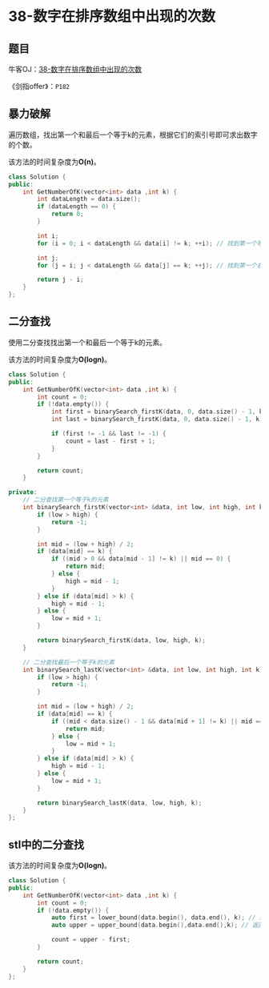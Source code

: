 # 38-数字在排序数组中出现的次数

## 题目

牛客OJ：[38-数字在排序数组中出现的次数](https://www.nowcoder.com/practice/70610bf967994b22bb1c26f9ae901fa2?tpId=13&tqId=11190&rp=1&ru=%2Fta%2Fcoding-interviews&qru=%2Fta%2Fcoding-interviews%2Fquestion-ranking)


《剑指offer》：`P182`

## 暴力破解
遍历数组，找出第一个和最后一个等于k的元素，根据它们的索引号即可求出数字的个数。

该方法的时间复杂度为**O(n)**。

```c++
class Solution {
public:
    int GetNumberOfK(vector<int> data ,int k) {
        int dataLength = data.size();
        if (dataLength == 0) {
            return 0;
        }

        int i;
        for (i = 0; i < dataLength && data[i] != k; ++i); // 找到第一个等于k的元素

        int j;
        for (j = i; j < dataLength && data[j] == k; ++j); // 找到第一个右边第一个不等于k的元素

        return j - i;
    }
};
```

## 二分查找

使用二分查找找出第一个和最后一个等于k的元素。

该方法的时间复杂度为**O(logn)**。

```c++
class Solution {
public:
    int GetNumberOfK(vector<int> data ,int k) {
        int count = 0;
        if (!data.empty()) {
            int first = binarySearch_firstK(data, 0, data.size() - 1, k);
            int last = binarySearch_firstK(data, 0, data.size() - 1, k);

            if (first != -1 && last != -1) {
                count = last - first + 1;
            }
        }

        return count;
    }

private:
    // 二分查找第一个等于k的元素
    int binarySearch_firstK(vector<int> &data, int low, int high, int k) {
        if (low > high) {
            return -1;
        }        

        int mid = (low + high) / 2;
        if (data[mid] == k) {
            if ((mid > 0 && data[mid - 1] != k) || mid == 0) {
                return mid;
            } else {
                high = mid - 1;
            }
        } else if (data[mid] > k) {
            high = mid - 1;
        } else {
            low = mid + 1;
        }

        return binarySearch_firstK(data, low, high, k);
    }

    // 二分查找最后一个等于k的元素
    int binarySearch_lastK(vector<int> &data, int low, int high, int k) {
        if (low > high) {
            return -1;
        }        

        int mid = (low + high) / 2;
        if (data[mid] == k) {
            if ((mid < data.size() - 1 && data[mid + 1] != k) || mid == data.size() - 1) {
                return mid;
            } else {
                low = mid + 1;
            }
        } else if (data[mid] > k) {
            high = mid - 1;
        } else {
            low = mid + 1;
        }

        return binarySearch_lastK(data, low, high, k);
    }
};
```

## stl中的二分查找

该方法的时间复杂度为**O(logn)**。

```c++
class Solution {
public:
    int GetNumberOfK(vector<int> data ,int k) {
        int count = 0;
        if (!data.empty()) {
            auto first = lower_bound(data.begin(), data.end(), k); // 返回一个非递减序列[first, last]中的第一个大于等于值val的指针
            auto upper = upper_bound(data.begin(),data.end(),k); // 返回一个非递减序列[first, last]中第一个大于val的指针

            count = upper - first;
        }

        return count;
    }
};
```

